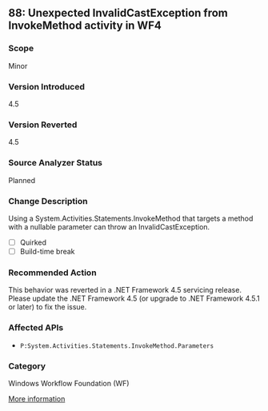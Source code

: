 ## 88: Unexpected InvalidCastException from InvokeMethod activity in WF4

### Scope
Minor

### Version Introduced
4.5

### Version Reverted
4.5

### Source Analyzer Status
Planned

### Change Description
Using a System.Activities.Statements.InvokeMethod that targets a method with a nullable parameter can throw an InvalidCastException.

- [ ] Quirked
- [ ] Build-time break

### Recommended Action
This behavior was reverted in a .NET Framework 4.5 servicing release. Please update the .NET Framework 4.5 (or upgrade to .NET Framework 4.5.1 or later) to fix the issue.

### Affected APIs
* `P:System.Activities.Statements.InvokeMethod.Parameters`

### Category
Windows Workflow Foundation (WF)

[More information](http://connect.microsoft.com/VisualStudio/feedback/details/758736/unexpected-invalidcastexception-from-invokemethod-activity-in-wf4-after-net-4-5-install)

<!--
    ### Notes
    Activities can be defined in xaml (as well as programmatically), so it will be good to create a non-code analyzer to identify those. See the repro in the linked bug for an example.
-->



